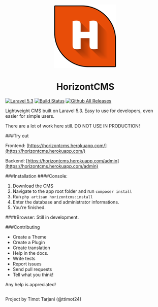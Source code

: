 <p align="center"><img src="https://github.com/ttimot24/HorizontCMS/blob/master/resources/logo.png" height="200"></p>

<h1 align="center">HorizontCMS</h1>


[![Laravel 5.3](https://img.shields.io/badge/Laravel-5.3-orange.svg)](http://laravel.com)
[![Build Status](https://travis-ci.org/ttimot24/HorizontCMS.svg?branch=master)](https://travis-ci.org/ttimot24/HorizontCMS)
[![Github All Releases](https://img.shields.io/github/downloads/ttimot24/horizontcms/total.svg)]()

Lightweight CMS built on Laravel 5.3. Easy to use for developers, even easier for simple users.

There are a lot of work here still. DO NOT USE IN PRODUCTION!

###Try out

Frontend: [https://horizontcms.herokuapp.com/](https://horizontcms.herokuapp.com/)

Backend: [https://horizontcms.herokuapp.com/admin](https://horizontcms.herokuapp.com/admin)


###Installation
####Console:
  1. Download the CMS
  2. Navigate to the app root folder and run ```composer install```
  3. Run ```php artisan horizontcms:install```
  4. Enter the database and administrator informations.
  5. You're finished.

####Browser:
  Still in development.

###Contributing
  - Create a Theme
  - Create a Plugin
  - Create translation
  - Help in the docs.
  - Write tests
  - Report issues
  - Send pull requests
  - Tell what you think!
  
Any help is appreciated!

##

Project by Timot Tarjani (@ttimot24)
